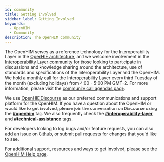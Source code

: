 ```yaml
---
id: community
title: Getting Involved
sidebar_label: Getting Involved
keywords:
  - OpenHIM
  - Community
description: The OpenHIM community
---
```


The OpenHIM serves as a reference technology for the Interoperability Layer in the [OpenHIE architecture](https://ohie.org/), and we welcome involvement in the [Interoperability Layer community](https://wiki.ohie.org/display/SUB/Interoperability+Layer+Community) for those looking to participate in discussions and knowledge sharing around the architecture, use of standards and specifications of the Interoperability Layer and the OpenHIM. We hold a monthly call for the Interoperability Layer every third Tuesday of the month (excluding holidays) from 4:00 - 5:00 PM GMT+2. For more information, please visit the [community call agendas page](https://wiki.ohie.org/display/resources/Interoperability+Layer+Subcommunity+Calls).

We use [OpenHIE Discourse](https://discourse.ohie.org/) as our preferred communications and support platform for the OpenHIM. If you have a question about the OpenHIM or would like to get involved, please join the conversation on Discourse using the **[#openhim](https://discourse.ohie.org/tag/openhim)** tag. We also frequently check the **[#interoperability-layer](https://discourse.ohie.org/tag/interoperability-layer)** and **[#technical-assistance](https://discourse.ohie.org/tag/technical-assistance)** tags.

For developers looking to log bugs and/or feature requests, you can also add an issue on [Github](https://github.com/jembi/openhim-core-js), or submit pull requests for changes that you'd like to see.

For additional support, resources and ways to get involved, please see the [OpenHIM Help page](http://openhim.org/help/).
